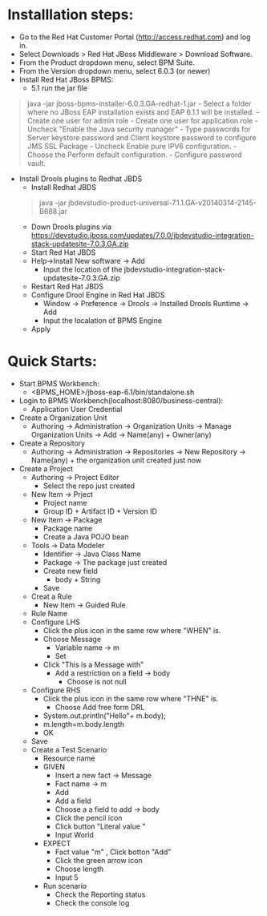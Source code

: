 # Installlation steps:
- Go to the Red Hat Customer Portal (http://access.redhat.com) and log in.
- Select Downloads > Red Hat JBoss Middleware > Download Software.
- From the Product dropdown menu, select BPM Suite.
- From the Version dropdown menu, select 6.0.3 (or newer)
- Install Red Hat JBoss BPMS:
    - 5.1 run the jar file
> java -jar jboss-bpms-installer-6.0.3.GA-redhat-1.jar
    - Select a folder where no JBoss EAP installation exists and EAP 6.1.1 will be installed.
    - Create one user for admin role
    - Create one user for application role
    - Uncheck "Enable the Java security manager"
    - Type passwords for Server keystore password and Client keystore password to configure JMS SSL Package
    - Uncheck Enable pure IPV6 configuration.
    - Choose the Perform default configuration.
    - Configure password vault.
- Install Drools plugins to Redhat JBDS
    - Install Redhat JBDS
    > java -jar jbdevstudio-product-universal-7.1.1.GA-v20140314-2145-B688.jar
    - Down Drools plugins via https://devstudio.jboss.com/updates/7.0.0/jbdevstudio-integration-stack-updatesite-7.0.3.GA.zip
    - Start Red Hat JBDS
    - Help->Install New software -> Add 
        - Input the location of the jbdevstudio-integration-stack-updatesite-7.0.3.GA.zip
    - Restart Red Hat JBDS
    - Configure Drool Engine in Red Hat JBDS
        - Window -> Preference -> Drools -> Installed Drools Runtime -> Add
        - Input the localation of BPMS Engine
    - Apply


# Quick Starts:
- Start BPMS Workbench:
    - <BPMS_HOME>/jboss-eap-6.1/bin/standalone.sh
- Login to BPMS Workbench(localhost:8080/business-central):
    - Application User Credential
- Create a Organization Unit
    - Authoring -> Administration -> Organization Units -> Manage Organization Units -> Add -> Name(any) + Owner(any)
- Create a Repository
    - Authoring -> Administration -> Repositories -> New Repository -> Name(any) + the organization unit created just now
- Create a Project
    - Authoring -> Project Editor
        - Select the repo just created 
	- New Item -> Prject
	    - Project name
	    - Group ID + Artifact ID + Version ID
	- New Item -> Package
	    - Package name
	    - Create a Java POJO bean
	- Tools -> Data Modeler
	    - Identifier -> Java Class Name
	    - Package -> The package just created
	    - Create new field
	        - body  + String
	    - Save
    - Creat a Rule
        - New Item -> Guided Rule
	- Rule Name
	- Configure LHS
	    - Click the plus icon in the same row where "WHEN" is.
	    - Choose Message
	        - Variable name -> m
	        - Set
	    - Click "This is a Message with"
	        - Add a restriction on a field -> body
                - Choose is not null
	- Configure RHS
	    - Click the plus icon in the same row where "THNE" is.
	        - Choose Add free form DRL
		- System.out.println("Hello"+ m.body);
		- m.length=m.body.length
		- OK
    - Save
    - Create a Test Scenario
        - Resource name
	    - GIVEN
	        - Insert a new fact -> Message
	        - Fact name -> m
	        - Add
	        - Add a field
	        - Choose a a field to add -> body
	        - Click the pencil icon
	        - Click button "Literal value "
	        - Input World
	    - EXPECT
	        - Fact value "m" , Click botton "Add"
	        - Click the green arrow icon
	        - Choose length 
	        - Input 5
	    - Run scenario
	        - Check the Reporting status 
	        - Check the console log 
